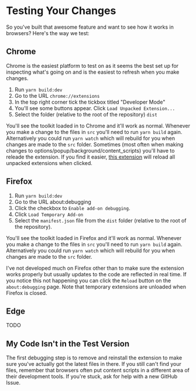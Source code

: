 # Testing Your Changes
So you've built that awesome feature and want to see how it works in browsers?
Here's the way we test:

## Chrome
Chrome is the easiest platform to test on as it seems the best set up for inspecting
what's going on and is the easiest to refresh when you make changes.

1. Run `yarn build:dev`
2. Go to the URL `chrome://extensions`
3. In the top right corner tick the tickbox titled "Developer Mode"
4. You'll see some buttons appear. Click `Load Unpacked Extension...`
5. Select the folder (relative to the root of the repository) `dist`

You'll see the toolkit loaded in to Chrome and it'll work as normal. Whenever you make
a change to the files in `src` you'll need to run `yarn build` again. Alternatively
you could run `yarn watch` which will rebuild for you when changes are made to the `src`
folder. Sometimes (most often when making changes to options/popup/background/content_scripts)
you'll have to releade the extension. If you find it easier,
[this extension](https://chrome.google.com/webstore/detail/extensions-reloader/fimgfedafeadlieiabdeeaodndnlbhid)
will reload all unpacked extensions when clicked.

## Firefox
1. Run `yarn build:dev`
2. Go to the URL about:debugging
3. Click the checkbox to `Enable add-on debugging`.
4. Click `Load Temporary Add-on`
5. Select the `manifest.json` file from the `dist` folder (relative to the root of the repository).

You'll see the toolkit loaded in Firefox and it'll work as normal. Whenever you make
a change to the files in `src` you'll need to run `yarn build` again. Alternatively
you could run `yarn watch` which will rebuild for you when changes are made to the `src`
folder.

I've not developed much on Firefox other than to make sure the extension works properly
but usually updates to the code are reflected in real time. If you notice this not happening
you can click the `Reload` button on the `about:debugging` page. Note that
temporary extensions are unloaded when Firefox is closed.

## Edge
TODO

## My Code Isn't in the Test Version
The first debugging step is to remove and reinstall the extension to make sure
you've actually got the latest files in there. If you still can't find your files,
remember that browsers often put content scripts in a different area of their
development tools. If you're stuck, ask for help with a new GitHub Issue.
